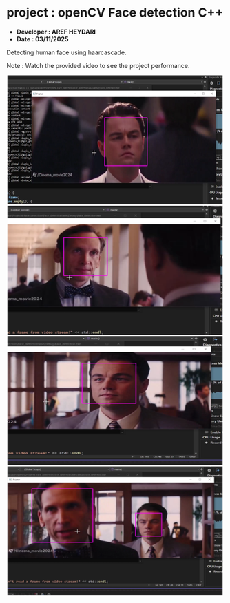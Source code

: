 # project :    openCV Face detection C++

* **Developer :  AREF HEYDARI**
* **Date :       03/11/2025**
 

Detecting human face using haarcascade.
  
Note : Watch the provided video to see the project performance.

<p align="center">
  <img src="Resources/First.png" alt="Code performance" width="500" height="300">
  <img src="Resources/Second.png" alt="Code performance" width="500" height="300">
  <img src="Resources/Third.png" alt="Code performance" width="500" height="300">
  <img src="Resources/Forth.png" alt="Code performance" width="500" height="300">
</p>
